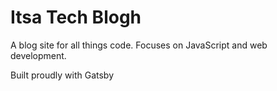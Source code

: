 # Itsa Tech Blogh

A blog site for all things code. Focuses on JavaScript and web development.

Built proudly with Gatsby